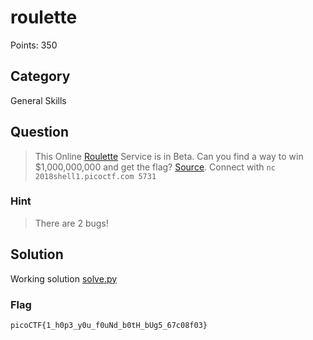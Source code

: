 # roulette
Points: 350

## Category
General Skills

## Question
>This Online [Roulette](files/roulette) Service is in Beta. Can you find a way to win $1,000,000,000 and get the flag? [Source](files/roulette.c). Connect with `nc 2018shell1.picoctf.com 5731`

### Hint
>There are 2 bugs!

## Solution
Working solution [solve.py](solution/solve.py)

### Flag
`picoCTF{1_h0p3_y0u_f0uNd_b0tH_bUg5_67c08f03}`
